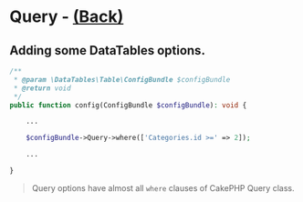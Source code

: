 # Query - [(Back)](README.md)

## Adding some DataTables options.

```php
/**
 * @param \DataTables\Table\ConfigBundle $configBundle
 * @return void
 */
public function config(ConfigBundle $configBundle): void {

    ...

    $configBundle->Query->where(['Categories.id >=' => 2]);

    ...

}
```

> Query options have almost all `where` clauses of CakePHP Query class.  


